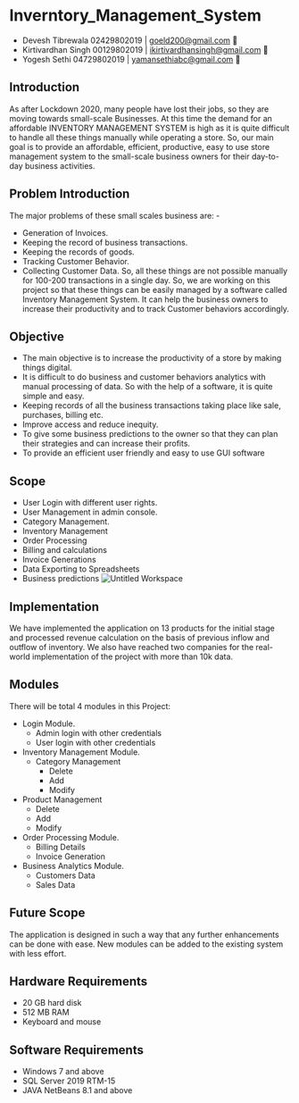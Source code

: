 # Inverntory_Management_System

- Devesh Tibrewala 02429802019 | goeld200@gmail.com 🌝
- Kirtivardhan Singh 00129802019 | ikirtivardhansingh@gmail.com 🤘
- Yogesh Sethi 04729802019  | yamansethiabc@gmail.com 🐥

## Introduction
As after Lockdown 2020, many people have lost their jobs, so they are moving towards small-scale
Businesses. At this time the demand for an affordable INVENTORY MANAGEMENT SYSTEM is high as
it is quite difficult to handle all these things manually while operating a store.
So, our main goal is to provide an affordable, efficient, productive, easy to use store management system to
the small-scale business owners for their day-to-day business activities.

## Problem Introduction
The major problems of these small scales business are: -
- Generation of Invoices.
- Keeping the record of business transactions.
- Keeping the records of goods.
- Tracking Customer Behavior.
- Collecting Customer Data.
So, all these things are not possible manually for 100-200 transactions in a single day. So, we are working on
this project so that these things can be easily managed by a software called Inventory Management System.
It can help the business owners to increase their productivity and to track Customer behaviors accordingly.

## Objective
- The main objective is to increase the productivity of a store by making things digital.
- It is difficult to do business and customer behaviors analytics with manual processing of data. So
with the help of a software, it is quite simple and easy.
- Keeping records of all the business transactions taking place like sale, purchases, billing etc.
- Improve access and reduce inequity.
- To give some business predictions to the owner so that they can plan their strategies and can
increase their profits.
- To provide an efficient user friendly and easy to use GUI software

## Scope
- User Login with different user rights.
- User Management in admin console.
- Category Management.
- Inventory Management
- Order Processing
- Billing and calculations
- Invoice Generations
- Data Exporting to Spreadsheets
- Business predictions
![Untitled Workspace](https://user-images.githubusercontent.com/40534936/114001532-a7e1f400-9879-11eb-99a6-5f99c27df85f.png)

## Implementation
We have implemented the application on 13 products for the initial stage and processed revenue calculation on the basis of previous inflow and outflow of inventory.  We also have reached two companies for the real-world implementation of the project with more than 10k data.

## Modules
There will be total 4 modules in this Project:
- Login Module.
  - Admin login with other credentials
  - User login with other credentials
- Inventory Management Module.
  - Category Management
    - Delete
    - Add
    - Modify
- Product Management
  - Delete
  - Add
  - Modify
- Order Processing Module.
  - Billing Details
  - Invoice Generation
- Business Analytics Module.
  - Customers Data
  - Sales Data
## Future Scope
The application is designed in such a way that any further enhancements can be done with ease.
New modules can be added to the existing system with less effort.


## Hardware Requirements
- 20 GB hard disk
- 512 MB RAM
- Keyboard and mouse

## Software Requirements
- Windows 7 and above
- SQL Server 2019 RTM-15
- JAVA NetBeans 8.1 and above
